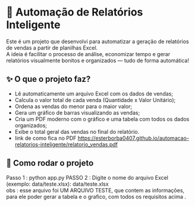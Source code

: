 # 🧠 Automação de Relatórios Inteligente

Este é um projeto que desenvolvi para automatizar a geração de relatórios de vendas a partir de planilhas Excel.  
A ideia é facilitar o processo de análise, economizar tempo e gerar relatórios visualmente bonitos e organizados — tudo de forma automática!

## ✨ O que o projeto faz?

- Lê automaticamente um arquivo Excel com os dados de vendas;
- Calcula o valor total de cada venda (Quantidade x Valor Unitário);
- Ordena as vendas do menor para o maior valor;
- Gera um gráfico de barras visualizando as vendas;
- Cria um PDF moderno com o gráfico e uma tabela com todos os dados organizados;
- Exibe o total geral das vendas no final do relatório.
- link de como fica no PDF https://esterborba0407.github.io/automacao-relatorios-inteligente/relatorio_vendas.pdf

## 📂 Como rodar o projeto

 Passo 1 : python app.py
PASSO 2 :  Digite o nome do arquivo Excel (exemplo: data/teste.xlsx): data/teste.xlsx  
obs : esse arquivo foi UM ARQUIVO TESTE, que contem as informações, para ele poder gerar a tabela e o grafico, com todos os requisitos acima . 

